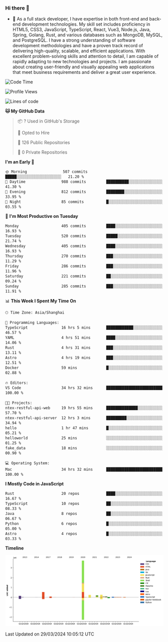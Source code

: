 ### Hi there 👋

- 🌱 As a full stack developer, I have expertise in both front-end and back-end development technologies. My skill set includes proficiency in HTML5, CSS3, JavaScript, TypeScript, React, Vue3, Node.js, Java, Spring, Golang, Rust, and various databases such as MongoDB, MySQL, and PostgreSQL. I have a strong understanding of software development methodologies and have a proven track record of delivering high-quality, scalable, and efficient applications. With excellent problem-solving skills and attention to detail, I am capable of rapidly adapting to new technologies and projects. I am passionate about creating user-friendly and visually appealing web applications that meet business requirements and deliver a great user experience.

<!--START_SECTION:waka-->
![Code Time](http://img.shields.io/badge/Code%20Time-1%2C310%20hrs-blue)

![Profile Views](http://img.shields.io/badge/Profile%20Views-0-blue)

![Lines of code](https://img.shields.io/badge/From%20Hello%20World%20I%27ve%20Written-5.6%20million%20lines%20of%20code-blue)

**🐱 My GitHub Data** 

> 📦 ? Used in GitHub's Storage 
 > 
> 💼 Opted to Hire
 > 
> 📜 126 Public Repositories 
 > 
> 🔑 0 Private Repositories 
 > 
**I'm an Early 🐤** 

```text
🌞 Morning                507 commits         █████░░░░░░░░░░░░░░░░░░░░   21.20 % 
🌆 Daytime                988 commits         ██████████░░░░░░░░░░░░░░░   41.30 % 
🌃 Evening                812 commits         ████████░░░░░░░░░░░░░░░░░   33.95 % 
🌙 Night                  85 commits          █░░░░░░░░░░░░░░░░░░░░░░░░   03.55 % 
```
📅 **I'm Most Productive on Tuesday** 

```text
Monday                   405 commits         ████░░░░░░░░░░░░░░░░░░░░░   16.93 % 
Tuesday                  520 commits         █████░░░░░░░░░░░░░░░░░░░░   21.74 % 
Wednesday                405 commits         ████░░░░░░░░░░░░░░░░░░░░░   16.93 % 
Thursday                 270 commits         ███░░░░░░░░░░░░░░░░░░░░░░   11.29 % 
Friday                   286 commits         ███░░░░░░░░░░░░░░░░░░░░░░   11.96 % 
Saturday                 221 commits         ██░░░░░░░░░░░░░░░░░░░░░░░   09.24 % 
Sunday                   285 commits         ███░░░░░░░░░░░░░░░░░░░░░░   11.91 % 
```


📊 **This Week I Spent My Time On** 

```text
🕑︎ Time Zone: Asia/Shanghai

💬 Programming Languages: 
TypeScript               16 hrs 5 mins       ████████████░░░░░░░░░░░░░   46.57 % 
YAML                     4 hrs 51 mins       ████░░░░░░░░░░░░░░░░░░░░░   14.06 % 
Rust                     4 hrs 31 mins       ███░░░░░░░░░░░░░░░░░░░░░░   13.11 % 
Astro                    4 hrs 19 mins       ███░░░░░░░░░░░░░░░░░░░░░░   12.51 % 
Docker                   59 mins             █░░░░░░░░░░░░░░░░░░░░░░░░   02.88 % 

🔥 Editors: 
VS Code                  34 hrs 32 mins      █████████████████████████   100.00 % 

🐱‍💻 Projects: 
ntex-restful-api-web     19 hrs 55 mins      ██████████████░░░░░░░░░░░   57.70 % 
ntex-restful-api-server  12 hrs 3 mins       █████████░░░░░░░░░░░░░░░░   34.94 % 
hello                    1 hr 47 mins        █░░░░░░░░░░░░░░░░░░░░░░░░   05.21 % 
helloworld               25 mins             ░░░░░░░░░░░░░░░░░░░░░░░░░   01.25 % 
fake_data                18 mins             ░░░░░░░░░░░░░░░░░░░░░░░░░   00.90 % 

💻 Operating System: 
Mac                      34 hrs 32 mins      █████████████████████████   100.00 % 
```

**I Mostly Code in JavaScript** 

```text
Rust                     20 repos            ████░░░░░░░░░░░░░░░░░░░░░   16.67 % 
TypeScript               10 repos            ██░░░░░░░░░░░░░░░░░░░░░░░   08.33 % 
Java                     8 repos             ██░░░░░░░░░░░░░░░░░░░░░░░   06.67 % 
Python                   6 repos             █░░░░░░░░░░░░░░░░░░░░░░░░   05.00 % 
Astro                    4 repos             █░░░░░░░░░░░░░░░░░░░░░░░░   03.33 % 
```



**Timeline**

![Lines of Code chart](https://raw.githubusercontent.com/elton/elton/main/assets/bar_graph.png)


 Last Updated on 29/03/2024 10:05:12 UTC
<!--END_SECTION:waka-->

<!--
**elton/elton** is a ✨ _special_ ✨ repository because its `README.md` (this file) appears on your GitHub profile.

Here are some ideas to get you started:

- 🔭 I’m currently working on ...
- 🌱 I’m currently learning ...
- 👯 I’m looking to collaborate on ...
- 🤔 I’m looking for help with ...
- 💬 Ask me about ...
- 📫 How to reach me: ...
- 😄 Pronouns: ...
- ⚡ Fun fact: ...
-->
